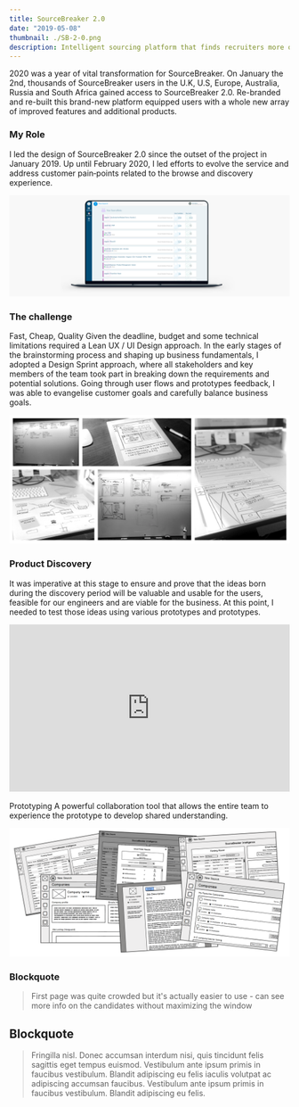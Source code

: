 ```yaml
---
title: SourceBreaker 2.0
date: "2019-05-08"
thumbnail: ./SB-2-0.png
description: Intelligent sourcing platform that finds recruiters more of the best candidates and matching leads
---
```


<!-- ### A wallpaper series using shapes and light by [Jean-Marc Denis](http://jmd.im/black) -->

2020 was a year of vital transformation for SourceBreaker. On January the 2nd, thousands of SourceBreaker users in the U.K, U.S, Europe, Australia, Russia and South Africa gained access to SourceBreaker 2.0. Re-branded and re-built this brand-new platform equipped users with a whole new array of improved features and additional products.

### My Role

I led the design of SourceBreaker 2.0 since the outset of the project in January 2019. Up until February 2020, I led efforts to evolve the service and address customer pain‐points related to the browse and discovery experience.

<div class="kg-card kg-image-card kg-width-full">

![source-breaker](./SB-3.png)

</div>

### The challenge

Fast, Cheap, Quality
Given the deadline, budget and some technical limitations required a Lean UX / UI Design approach. In the early stages of the brainstorming process and shaping up business fundamentals, I adopted a Design Sprint approach, where all stakeholders and key members of the team took part in breaking down the requirements and potential solutions. Going through user flows and prototypes feedback, I was able to evangelise customer goals and carefully balance business goals.

<div class="kg-card kg-image-card kg-width-full">

![source-breaker](./ux.png)

</div>

### Product Discovery

It was imperative at this stage to ensure and prove that the ideas born during the discovery period will be valuable and usable for the users, feasible for our engineers and are viable for the business. At this point,
I needed to test those ideas using various prototypes and prototypes.

<iframe height="300" style="width: 100%;" scrolling="no" title="Sonar button" src="https://codepen.io/Pav_Ka/embed/eQeOLb?height=187&theme-id=dark&default-tab=css,result" frameborder="no" allowtransparency="true" allowfullscreen="true">
  See the Pen <a href='https://codepen.io/Pav_Ka/pen/eQeOLb'>Sonar button</a> by Pav_Ka
  (<a href='https://codepen.io/Pav_Ka'>@Pav_Ka</a>) on <a href='https://codepen.io'>CodePen</a>.
</iframe>
 
Prototyping
A powerful collaboration tool that allows the entire team to experience the prototype to develop shared understanding.

<div class="kg-card kg-image-card kg-width-full">

![source-breaker](./wireframes.png)

</div>
<div>
          <h3 id="blockquote">
            <strong>Blockquote</strong>
          </h3>
          <blockquote>
            First page was quite crowded but it's actually easier to use - can see more info on the candidates without maximizing the window
          </blockquote>
</div>
<div>
                    <h2 id="blockquote">
            <strong>Blockquote</strong>
          </h2>
          <blockquote>
            Fringilla nisl. Donec accumsan interdum nisi, quis tincidunt felis
            sagittis eget tempus euismod. Vestibulum ante ipsum primis in
            faucibus vestibulum. Blandit adipiscing eu felis iaculis volutpat ac
            adipiscing accumsan faucibus. Vestibulum ante ipsum primis in
            faucibus vestibulum. Blandit adipiscing eu felis.
          </blockquote>

</div>

</div>
